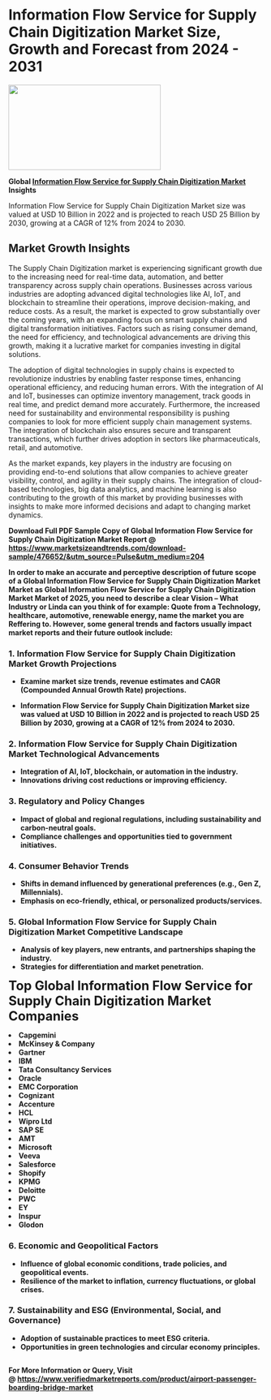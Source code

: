 <H1>Information Flow Service for Supply Chain Digitization Market Size, Growth and Forecast from 2024 - 2031</H1><img class="aligncenter size-medium wp-image-584254" src="https://thirdeyenews.in/wp-content/uploads/2024/09/Global-Market-Research-300x168.jpeg" alt="" width="300" height="168" /><p><strong>Global&nbsp;<a href="https://www.marketsizeandtrends.com/download-sample/476652/&amp;utm_source=Pulse&amp;utm_medium=204">Information Flow Service for Supply Chain Digitization Market</a> Insights</strong></p><p>Information Flow Service for Supply Chain Digitization Market size was valued at USD 10 Billion in 2022 and is projected to reach USD 25 Billion by 2030, growing at a CAGR of 12% from 2024 to 2030.</p><p><h2>Market Growth Insights</h2> <p>The Supply Chain Digitization market is experiencing significant growth due to the increasing need for real-time data, automation, and better transparency across supply chain operations. Businesses across various industries are adopting advanced digital technologies like AI, IoT, and blockchain to streamline their operations, improve decision-making, and reduce costs. As a result, the market is expected to grow substantially over the coming years, with an expanding focus on smart supply chains and digital transformation initiatives. Factors such as rising consumer demand, the need for efficiency, and technological advancements are driving this growth, making it a lucrative market for companies investing in digital solutions.</p> <p><strong></strong></p> <p>The adoption of digital technologies in supply chains is expected to revolutionize industries by enabling faster response times, enhancing operational efficiency, and reducing human errors. With the integration of AI and IoT, businesses can optimize inventory management, track goods in real time, and predict demand more accurately. Furthermore, the increased need for sustainability and environmental responsibility is pushing companies to look for more efficient supply chain management systems. The integration of blockchain also ensures secure and transparent transactions, which further drives adoption in sectors like pharmaceuticals, retail, and automotive.</p> <p>As the market expands, key players in the industry are focusing on providing end-to-end solutions that allow companies to achieve greater visibility, control, and agility in their supply chains. The integration of cloud-based technologies, big data analytics, and machine learning is also contributing to the growth of this market by providing businesses with insights to make more informed decisions and adapt to changing market dynamics.</p> <p><strong></p><p><span class=""><strong>Download Full PDF Sample Copy of Global Information Flow Service for Supply Chain Digitization Market Report</strong> @ <a href="https://www.marketsizeandtrends.com/download-sample/476652/&amp;utm_source=Pulse&amp;utm_medium=204" target="_blank">https://www.marketsizeandtrends.com/download-sample/476652/&amp;utm_source=Pulse&amp;utm_medium=204</a></span></p><p>In order to make an accurate and perceptive description of future scope of a Global&nbsp;Information Flow Service for Supply Chain Digitization Market Market as Global&nbsp;Information Flow Service for Supply Chain Digitization Market Market of 2025, you need to describe a clear Vision &ndash; What Industry or Linda can you think of for example: Quote from a Technology, healthcare, automotive, renewable energy, name the market you are Reffering to. However, some general trends and factors usually impact market reports and their future outlook include:</p><h3>1.&nbsp;<strong>Information Flow Service for Supply Chain Digitization Market Growth Projections</strong></h3><ul><li>Examine market size trends, revenue estimates and CAGR (Compounded Annual Growth Rate) projections.</li><li><p>Information Flow Service for Supply Chain Digitization Market size was valued at USD 10 Billion in 2022 and is projected to reach USD 25 Billion by 2030, growing at a CAGR of 12% from 2024 to 2030.</p></li></ul><h3>2.&nbsp;<strong>Information Flow Service for Supply Chain Digitization Market Technological Advancements</strong></h3><ul><li>Integration of AI, IoT, blockchain, or automation in the industry.</li><li>Innovations driving cost reductions or improving efficiency.</li></ul><h3>3.&nbsp;<strong>Regulatory and Policy Changes</strong></h3><ul><li>Impact of global and regional regulations, including sustainability and carbon-neutral goals.</li><li>Compliance challenges and opportunities tied to government initiatives.</li></ul><h3>4.&nbsp;<strong>Consumer Behavior Trends</strong></h3><ul><li>Shifts in demand influenced by generational preferences (e.g., Gen Z, Millennials).</li><li>Emphasis on eco-friendly, ethical, or personalized products/services.</li></ul><h3>5.&nbsp;<strong>Global Information Flow Service for Supply Chain Digitization Market Competitive Landscape</strong></h3><ul><li>Analysis of key players, new entrants, and partnerships shaping the industry.</li><li>Strategies for differentiation and market penetration.</li></ul><p data-pm-slice="1 1 []"><span style="color: inherit; font-family: inherit; font-size: 25px;">Top Global Information Flow Service for Supply Chain Digitization Market Companies</span></p><div class="" data-test-id=""><p><li>Capgemini</li><li> McKinsey & Company</li><li> Gartner</li><li> IBM</li><li> Tata Consultancy Services</li><li> Oracle</li><li> EMC Corporation</li><li> Cognizant</li><li> Accenture</li><li> HCL</li><li> Wipro Ltd</li><li> SAP SE</li><li> AMT</li><li> Microsoft</li><li> Veeva</li><li> Salesforce</li><li> Shopify</li><li> KPMG</li><li> Deloitte</li><li> PWC</li><li> EY</li><li> Inspur</li><li> Glodon</li></p></div><h3>6.&nbsp;<strong>Economic and Geopolitical Factors</strong></h3><ul><li>Influence of global economic conditions, trade policies, and geopolitical events.</li><li>Resilience of the market to inflation, currency fluctuations, or global crises.</li></ul><h3>7.&nbsp;<strong>Sustainability and ESG (Environmental, Social, and Governance)</strong></h3><ul><li>Adoption of sustainable practices to meet ESG criteria.</li><li>Opportunities in green technologies and circular economy principles.</li></ul><h2><strong style="font-size: 14px;">For More Information or Query, Visit @&nbsp;</strong><a style="background-color: #ffffff; font-size: 14px;" href="https://www.marketsizeandtrends.com/report/information-flow-service-for-supply-chain-digitization-market/" target="_blank">https://www.verifiedmarketreports.com/product/airport-passenger-boarding-bridge-market</a></h2>
